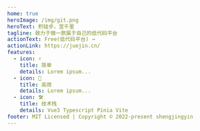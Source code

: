 ```yaml
---
home: true
heroImage: /img/git.png
heroText: 积硅步，至千里
tagline: 致力于做一款属于自己的低代码平台
actionText: Free(低代码平台) →
actionLink: https://juejin.cn/
features:
  - icon: ⚡️
    title: 简单
    details: Lorem ipsum...
  - icon: 🖖
    title: 高效
    details: Lorem ipsum...
  - icon: 🛠️
    title: 技术栈
    details: Vue3 Typescript Pinia Vite
footer: MIT Licensed | Copyright © 2022-present shengjingyin
---
```


<!-- 首页配置 https://vuepress.vuejs.org/zh/theme/default-theme-config.html -->
